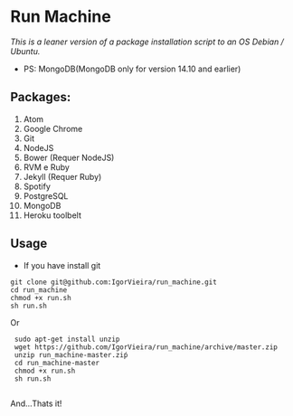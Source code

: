 # Run Machine

*This is a leaner version of a package installation script to an OS Debian / Ubuntu.*
- PS: MongoDB(MongoDB only for version 14.10 and earlier)


## Packages:


  1. Atom
  1. Google Chrome
  1. Git 
  1. NodeJS
  1. Bower (Requer NodeJS)
  1. RVM e Ruby
  1. Jekyll (Requer Ruby)
  1. Spotify
  1. PostgreSQL
  1. MongoDB
  1. Heroku toolbelt

## Usage
- If you have install git
```
git clone git@github.com:IgorVieira/run_machine.git
cd run_machine
chmod +x run.sh
sh run.sh
```

 Or
 ```
  sudo apt-get install unzip
  wget https://github.com/IgorVieira/run_machine/archive/master.zip
  unzip run_machine-master.ziṕ
  cd run_machine-master
  chmod +x run.sh
  sh run.sh
  
 ```


And...Thats it!
